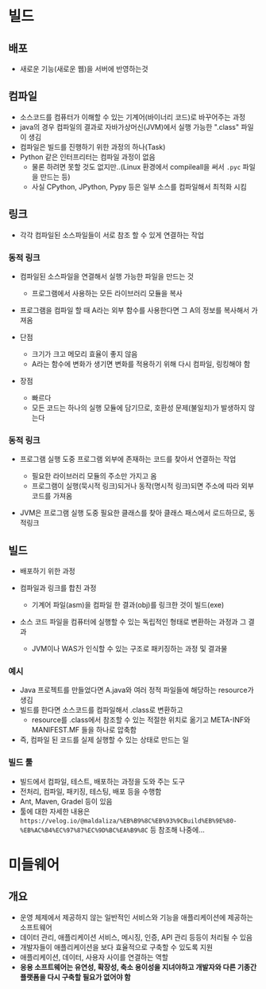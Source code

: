 # 빌드

## 배포

- 새로운 기능(새로운 웹)을 서버에 반영하는것



## 컴파일

- 소스코드를 컴퓨터가 이해할 수 있는 기계어(바이너리 코드)로 바꾸어주는 과정
- java의 경우 컴파일의 결과로 자바가상머신(JVM)에서 실행 가능한 ".class" 파일이 생김
- 컴파일은 빌드를 진행하기 위한 과정의 하나(Task)
- Python 같은 인터프리터는 컴파일 과정이 없음
  - 물론 하려면 못할 것도 없지만..(Linux 환경에서 compileall을 써서 `.pyc` 파일을 만드는 등)
  - 사실 CPython, JPython, Pypy 등은 일부 소스를 컴파일해서 최적화 시킴



## 링크

- 각각 컴파일된 소스파일들이 서로 참조 할 수 있게 연결하는 작업

### 동적 링크

- 컴파일된 소스파일을 연결해서 실행 가능한 파일을 만드는 것

  - 프로그램에서 사용하는 모든 라이브러리 모듈을 복사

- 프로그램을 컴파일 할 때 A라는 외부 함수를 사용한다면 그 A의 정보를 복사해서 가져옴

- 단점

  - 크기가 크고 메모리 효율이 좋지 않음
  - A라는 함수에 변화가 생기면 변화를 적용하기 위해 다시 컴파일, 링킹해야 함

- 장점

  - 빠르다
  - 모든 코드는 하나의 실행 모듈에 담기므로, 호환성 문제(불일치)가 발생하지 않는다
  
   
  

### 동적 링크

- 프로그램 실행 도중 프로그램 외부에 존재하는 코드를 찾아서 연결하는 작업
  - 필요한 라이브러리 모듈의 주소만 가지고 옴
  - 프로그램이 실행(묵시적 링크)되거나 동작(명시적 링크)되면 주소에 따라 외부 코드를 가져옴

- JVM은 프로그램 실행 도중 필요한 클래스를 찾아 클래스 패스에서 로드하므로, 동적링크



## 빌드

- 배포하기 위한 과정
- 컴파일과 링크를 합친 과정
  - 기계어 파일(asm)을 컴파일 한 결과(obj)를 링크한 것이 빌드(exe)

- 소스 코드 파일을 컴퓨터에 실행할 수 있는 독립적인 형태로 변환하는 과정과 그 결과
  - JVM이나 WAS가 인식할 수 있는 구조로 패키징하는 과정 및 결과물


### 예시

- Java 프로젝트를 만들었다면 A.java와 여러 정적 파일들에 해당하는 resource가 생김
- 빌드를 한다면 소스코드를 컴파일해서 .class로 변환하고
  - resource를 .class에서 참조할 수 있는 적절한 위치로 옮기고 META-INF와 MANIFEST.MF 들을 하나로 압축함
- 즉, 컴파일 된 코드를 실제 실행할 수 있는 상태로 만드는 일



### 빌드 툴

- 빌드에서 컴파일, 테스트, 배포하는 과정을 도와 주는 도구
- 전처리, 컴파일, 패키징, 테스팅, 배포 등을 수행함
- Ant, Maven, Gradel 등이 있음
- 툴에 대한 자세한 내용은 `https://velog.io/@maldaliza/%EB%B9%8C%EB%93%9CBuild%EB%9E%80-%EB%AC%B4%EC%97%87%EC%9D%BC%EA%B9%8C` 등 참조해 나중에...



# 미들웨어

## 개요

- 운영 체제에서 제공하지 않는 일반적인 서비스와 기능을 애플리케이션에 제공하는 소프트웨어
- 데이터 관리, 애플리케이션 서비스, 메시징, 인증, API 관리 등등이 처리될 수 있음
- 개발자들이 애플리케이션을 보다 효율적으로 구축할 수 있도록 지원
- 애플리케이션, 데이터, 사용자 사이를 연결하는 역할
- **응용 소프트웨어는 유연성, 확장성, 축소 용이성을 지녀야하고 개발자와 다른 기종간 플랫폼을 다시 구축할 필요가 없어야 함**